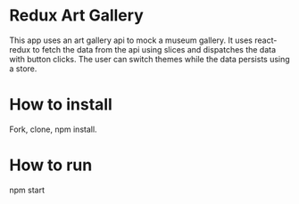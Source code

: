 # Redux Art Gallery
This app uses an art gallery api to mock a museum gallery.
It uses react-redux to fetch the data from the api using slices and dispatches the data with button clicks.
The user can switch themes while the data persists using a store.

# How to install
Fork, clone, npm install.

# How to run
npm start
